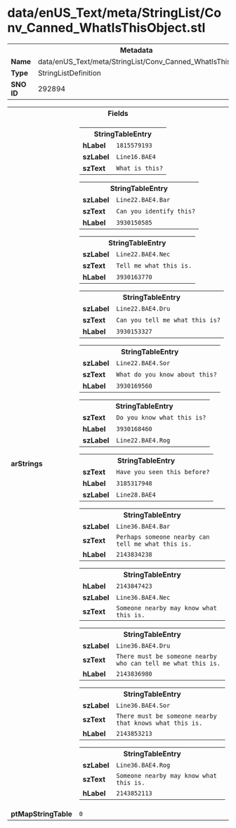 <h1>data/enUS_Text/meta/StringList/Conv_Canned_WhatIsThisObject.stl</h1><table><tr><th colspan="100%">Metadata</th></tr><tr><td><b>Name</b></td><td>data/enUS_Text/meta/StringList/Conv_Canned_WhatIsThisObject.stl</td></tr><tr><td><b>Type</b></td><td>StringListDefinition</td></tr><tr><td><b>SNO ID</b></td><td>292894</td></tr></table>

<table><tr><th colspan="100%">Fields</th></tr><tr><td><b>arStrings</b></td><td><table><tr><th colspan="100%">StringTableEntry</th></tr><tr><td><b>hLabel</b></td><td><code>1815579193</code></td></tr><tr><td><b>szLabel</b></td><td><code>Line16.BAE4</code></td></tr><tr><td><b>szText</b></td><td><code>What is this?</code></td></tr></table>


<table><tr><th colspan="100%">StringTableEntry</th></tr><tr><td><b>szLabel</b></td><td><code>Line22.BAE4.Bar</code></td></tr><tr><td><b>szText</b></td><td><code>Can you identify this?</code></td></tr><tr><td><b>hLabel</b></td><td><code>3930150585</code></td></tr></table>


<table><tr><th colspan="100%">StringTableEntry</th></tr><tr><td><b>szLabel</b></td><td><code>Line22.BAE4.Nec</code></td></tr><tr><td><b>szText</b></td><td><code>Tell me what this is.</code></td></tr><tr><td><b>hLabel</b></td><td><code>3930163770</code></td></tr></table>


<table><tr><th colspan="100%">StringTableEntry</th></tr><tr><td><b>szLabel</b></td><td><code>Line22.BAE4.Dru</code></td></tr><tr><td><b>szText</b></td><td><code>Can you tell me what this is?</code></td></tr><tr><td><b>hLabel</b></td><td><code>3930153327</code></td></tr></table>


<table><tr><th colspan="100%">StringTableEntry</th></tr><tr><td><b>szLabel</b></td><td><code>Line22.BAE4.Sor</code></td></tr><tr><td><b>szText</b></td><td><code>What do you know about this?</code></td></tr><tr><td><b>hLabel</b></td><td><code>3930169560</code></td></tr></table>


<table><tr><th colspan="100%">StringTableEntry</th></tr><tr><td><b>szText</b></td><td><code>Do you know what this is?</code></td></tr><tr><td><b>hLabel</b></td><td><code>3930168460</code></td></tr><tr><td><b>szLabel</b></td><td><code>Line22.BAE4.Rog</code></td></tr></table>


<table><tr><th colspan="100%">StringTableEntry</th></tr><tr><td><b>szText</b></td><td><code>Have you seen this before?</code></td></tr><tr><td><b>hLabel</b></td><td><code>3185317948</code></td></tr><tr><td><b>szLabel</b></td><td><code>Line28.BAE4</code></td></tr></table>


<table><tr><th colspan="100%">StringTableEntry</th></tr><tr><td><b>szLabel</b></td><td><code>Line36.BAE4.Bar</code></td></tr><tr><td><b>szText</b></td><td><code>Perhaps someone nearby can tell me what this is.</code></td></tr><tr><td><b>hLabel</b></td><td><code>2143834238</code></td></tr></table>


<table><tr><th colspan="100%">StringTableEntry</th></tr><tr><td><b>hLabel</b></td><td><code>2143847423</code></td></tr><tr><td><b>szLabel</b></td><td><code>Line36.BAE4.Nec</code></td></tr><tr><td><b>szText</b></td><td><code>Someone nearby may know what this is.</code></td></tr></table>


<table><tr><th colspan="100%">StringTableEntry</th></tr><tr><td><b>szLabel</b></td><td><code>Line36.BAE4.Dru</code></td></tr><tr><td><b>szText</b></td><td><code>There must be someone nearby who can tell me what this is.</code></td></tr><tr><td><b>hLabel</b></td><td><code>2143836980</code></td></tr></table>


<table><tr><th colspan="100%">StringTableEntry</th></tr><tr><td><b>szLabel</b></td><td><code>Line36.BAE4.Sor</code></td></tr><tr><td><b>szText</b></td><td><code>There must be someone nearby that knows what this is.</code></td></tr><tr><td><b>hLabel</b></td><td><code>2143853213</code></td></tr></table>


<table><tr><th colspan="100%">StringTableEntry</th></tr><tr><td><b>szLabel</b></td><td><code>Line36.BAE4.Rog</code></td></tr><tr><td><b>szText</b></td><td><code>Someone nearby may know what this is.</code></td></tr><tr><td><b>hLabel</b></td><td><code>2143852113</code></td></tr></table>


</td></tr><tr><td><b>ptMapStringTable</b></td><td><code>0</code></td></tr></table>


